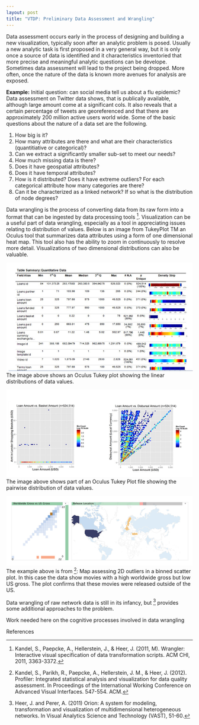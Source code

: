```yaml
---
layout: post
title: "VTDP: Preliminary Data Assessment and Wrangling"
--- 
```

 
Data assessment occurs early in the process of designing and building a new visualization, typically soon after an analytic problem is posed. Usually a new analytic task is first proposed in a very general way,  but it is only once a source of data is identified and it characteristics inventoried that more precise and meaningful analytic questions can be develope.  Sometimes data assessment will lead to the project being dropped. More often, once the nature of the data is known more avenues for analysis are exposed.

**Example:** Initial question: can social media tell us about a flu epidemic?  Data assessment on Twitter data shows, that is publically available, although large amount come at a significant cols. It also reveals that a certain percentage of tweets are georeferenced and that there are approximately 200 million active users world wide. 
Some of the basic questions about the nature of a data set are the following. 
1. How big is it? 
2. How many attributes are there and what are their characteristics (quantitiative or categorical)? 
3. Can we extract a significantly smaller sub-set to meet our needs? 
4. How much missing data is there? 
5. Does it have geospatial attributes? 
6. Does it have temporal attributes? 
7. How is it distributed? Does it have extreme outliers? For each categorical attribute how many categories are there? 
8. Can it be characterized as a linked network? If so what is the distribution of node degrees?

Data wrangling is the process of converting data from its raw form into a format that can be ingested by data processing tools [^1]. Visualization can be a useful part of data wrangling, especially as a tool in appreciating issues relating to distribution of values. Below is an image from TukeyPlot TM an Oculus tool that summarizes data attributes using a form of one dimensional heat map. This tool also has the ability to zoom in continuously to resolve more detail. Visualizations of two dimensional distributions can also be valuable. 

![Linear distribution of data values](/images/Oculus_Assess_1.jpg)
The image above shows an Oculus Tukey plot showing the linear distributions of data values.

![Pairwise distribution of data values](/images/Oculus_2D.jpg)
The image above shows part of an Oculus Tukey Plot file showing the pairwise distribution of data values. 


![Outliers in data](/images/Kandel.jpg)
The example above is from [^2]: Map assessing 2D outliers in a binned scatter plot.  In this case the data show movies with a high worldwide gross but low US gross. The plot confirms that these movies were released outside of the US.

Data wrangling of raw network data is still in its infancy, but [^3] provides some additional approaches to the problem.

 

Work needed here on the cognitive processes involved in data wrangling 

References 
[^1]: Kandel, S., Paepcke, A., Hellerstein, J., & Heer, J. (2011, M). Wrangler: Interactive visual specification of data transformation scripts. ACM CHI, 2011, 3363-3372. 
[^2]: Kandel, S., Parikh, R., Paepcke, A., Hellerstein, J. M., & Heer, J. (2012). Profiler: Integrated statistical analysis and visualization for data quality assessment. In Proceedings of the International Working Conference on Advanced Visual Interfaces. 547-554. ACM. 
[^3]: Heer, J. and Perer, A. (2011) Orion: A system for modeling, transformation and visualization of multidimensional heterogeneous networks. In Visual Analytics Science and Technology (VAST), 51-60. 
